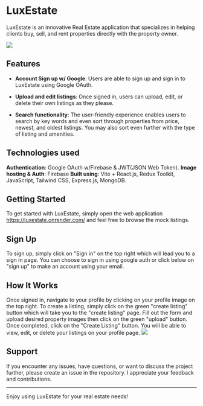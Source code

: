 # LuxEstate

LuxEstate is an innovative Real Estate application that specializes in helping clients buy, sell, and rent properties directly with the property owner.

<img src=https://github.com/THIS-IS-THE-MAIN-APP-.png>

## Features

- **Account Sign up w/ Google**: Users are able to sign up and sign in to LuxEstate using Google OAuth.

- **Upload and edit listings**: Once signed in, users can upload, edit, or delete their own listings as they please.

- **Search functionality**: The user-friendly experience enables users to search by key words and even sort through properties from price, newest, and oldest listings. You may also sort even further with the type of listing and amenities.


## Technologies used

**Authentication**: Google OAuth w/Firebase & JWT(JSON Web Token).
**Image hosting & Auth**: Firebase
**Built using**: Vite + React.js, Redux Toolkit, JavaScript, Tailwind CSS, Express.js, MongoDB. 


## Getting Started

To get started with LuxEstate, simply open the web application https://luxestate.onrender.com/ and feel free to browse the mock listings. 

## Sign Up

To sign up, simply click on "Sign in" on the top right which will lead you to a sign in page. You can choose to sign in using google auth or click below on "sign up" to make an account using your email.

## How It Works

Once signed in, navigate to your profile by clicking on your profile image on the top right. To create a listing, simply click on the green "create listing" button which will take you to the "create listing" page. Fill out the form and upload desired property images then click on the green "upload" button. Once completed, click on the "Create Listing" button. You will be able to view, edit, or delete your listings on your profile page. 
<img src=https://github.com/THIS-IS-HOW-TO-CREATE-LISTING/-SIGN-IN.png>



## Support

If you encounter any issues, have questions, or want to discuss the project further, please create an issue in the repository. I appreciate your feedback and contributions.

---

Enjoy using LuxEstate for your real estate needs!